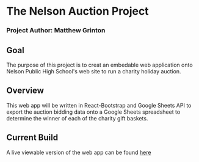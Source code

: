 # The Nelson Auction Project
### Project Author: Matthew Grinton
## Goal
  The purpose of this project is to creat an embedable web application onto Nelson Public High School's web site to run a charity holiday auction.
  
## Overview
  This web app will be written in React-Bootstrap and Google Sheets API to export the auction bidding data onto a Google Sheets spreadsheet to determine the winner of each of the charity gift baskets.
  
## Current Build
  A live viewable version of the web app can be found [here](https://www.mattgrinton.com)



